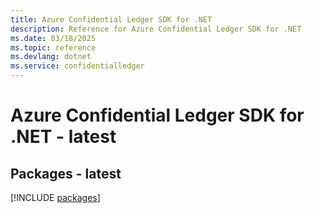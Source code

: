 ```yaml
---
title: Azure Confidential Ledger SDK for .NET
description: Reference for Azure Confidential Ledger SDK for .NET
ms.date: 03/18/2025
ms.topic: reference
ms.devlang: dotnet
ms.service: confidentialledger
---
```

# Azure Confidential Ledger SDK for .NET - latest
## Packages - latest
[!INCLUDE [packages](confidential-ledger-index.md)]